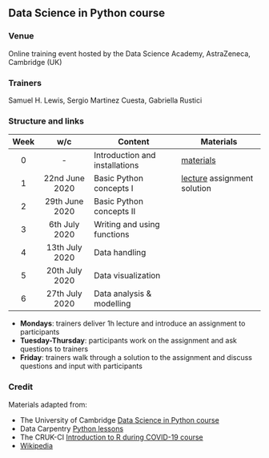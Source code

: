 
## Data Science in Python course

### Venue

Online training event hosted by the Data Science Academy, AstraZeneca, Cambridge (UK)

### Trainers

Samuel H. Lewis, Sergio Martinez Cuesta, Gabriella Rustici

### Structure and links

Week | w/c | Content | Materials
:---:|:---:|---------|-----------
0 | - | Introduction and installations | [materials](notebooks/week0_materials.ipynb)
1 | 22nd June 2020 | Basic Python concepts I | [lecture](notebooks/week1_lecture.ipynb) assignment solution
2 | 29th June 2020 | Basic Python concepts II | 
3 | 6th July 2020 | Writing and using functions |
4 | 13th July 2020 | Data handling |
5 | 20th July 2020 | Data visualization | 
6 | 27th July 2020 | Data analysis & modelling | 

- **Mondays**: trainers deliver 1h lecture and introduce an assignment to participants
- **Tuesday-Thursday**: participants work on the assignment and ask questions to trainers
- **Friday**: trainers walk through a solution to the assignment and discuss questions and input with participants

### Credit

Materials adapted from:

- The University of Cambridge [Data Science in Python course](https://github.com/pycam/python-data-science)
- Data Carpentry [Python lessons](https://datacarpentry.org)
- The CRUK-CI [Introduction to R during COVID-19 course](https://bioinformatics-core-shared-training.github.io/r-intro/)
- [Wikipedia](https://www.wikipedia.org/)
